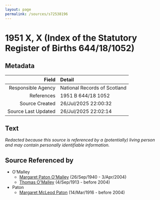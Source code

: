 ```yaml
---
layout: page
permalink: /sources/s72538196
---
```


# 1951 X, X (Index of the Statutory Register of Births 644/18/1052)

## Metadata

Field | Detail
---:|:---
Responsible Agency | National Records of Scotland
References | 1951 B 644/18 1052
Source Created | 26/Jul/2025 22:00:32
Source Last Updated | 26/Jul/2025 22:02:14

## Text

_Redacted because this source is referenced by a (potentially) living person and may contain personally identifiable information._

## Source Referenced by

* O'Malley
  * [Margaret Paton O'Malley](../people/@46723082@-margaret-paton-o'malley-b1940-9-26-d2004-4-3.md) (26/Sep/1940 - 3/Apr/2004)
  * [Thomas O'Malley](../people/@12568152@-thomas-o'malley-b1913-9-4-d2004.md) (4/Sep/1913 - before 2004)
* Paton
  * [Margaret McLeod Paton](../people/@56209708@-margaret-mcleod-paton-b1916-3-14-d2004.md) (14/Mar/1916 - before 2004)

